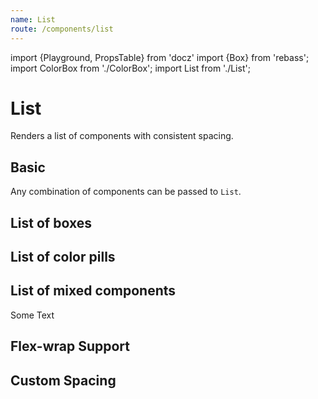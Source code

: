 ```yaml
---
name: List
route: /components/list
---
```


import {Playground, PropsTable} from 'docz'
import {Box} from 'rebass';
import ColorBox from './ColorBox';
import List from './List';

# List

Renders a list of components with consistent spacing.

<PropsTable of={List} />

## Basic

Any combination of components can be passed to `List`.

<Playground>
  <h2>List of boxes</h2>
  <List>
    <Box bg="#ddd" p={3} width="100px"/>
    <Box bg="#ddd" p={3} width="100px"/>
    <Box bg="#ddd" p={3} width="100px"/>
    <Box bg="#ddd" p={3} width="100px"/>
    <Box bg="#ddd" p={3} width="100px"/>
  </List>
  <h2>List of color pills</h2>
  <List>
    <ColorBox color="base" label="Color Pill"/>
    <ColorBox color="black" label="Color Pill"/>
    <ColorBox color="gray" label="Color Pill"/>
    <ColorBox color="grayLight" label="Color Pill"/>
    <ColorBox color="grayWhite" label="Color Pill"/>
  </List>
  <h2>List of mixed components</h2>
  <List>
    <ColorBox color="base" label="Color Pill"/>
    <Box bg="#ddd" p={3} width="100px"/>
    <ColorBox color="gray" label="Color Pill"/>
    <Box bg="#ddd" p={3} width="100px"/>
    <div>Some Text</div>
    <ColorBox color="grayLight" label="Color Pill"/>
  </List>
</Playground>

## Flex-wrap Support

<Playground>
  <List wrap>
    <Box bg="#ddd" p={3} width="200px"/>
    <Box bg="#ddd" p={3} width="200px"/>
    <Box bg="#ddd" p={3} width="200px"/>
    <Box bg="#ddd" p={3} width="200px"/>
    <Box bg="#ddd" p={3} width="200px"/>
  </List>
</Playground>

## Custom Spacing

<Playground>
  <List spacing={3}>
    <Box bg="#ddd" p={3} width="100px"/>
    <Box bg="#ddd" p={3} width="100px"/>
    <Box bg="#ddd" p={3} width="100px"/>
    <Box bg="#ddd" p={3} width="100px"/>
    <Box bg="#ddd" p={3} width="100px"/>
  </List>
</Playground>
